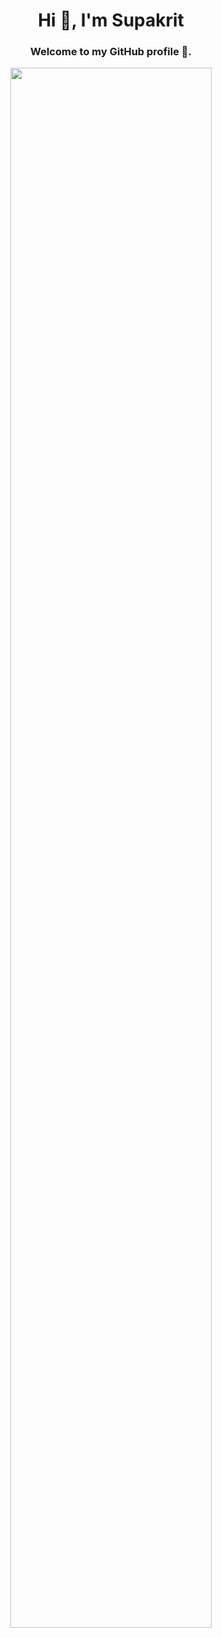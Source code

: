 <h1 align="center">Hi 👋, I'm Supakrit</h1>
<h3 align="center">Welcome to my GitHub profile 🍵.</h3>
<div align="center">

<img src="https://raw.githubusercontent.com/supakrit03/supakrit03/main/kurisu.webp" width="80%" />
</div>

